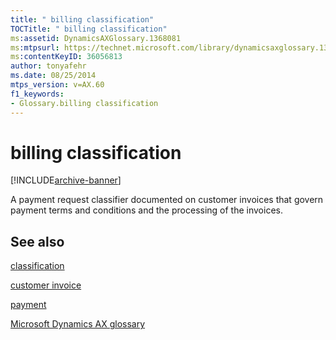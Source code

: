 ```yaml
---
title: " billing classification"
TOCTitle: " billing classification"
ms:assetid: DynamicsAXGlossary.1368081
ms:mtpsurl: https://technet.microsoft.com/library/dynamicsaxglossary.1368081(v=AX.60)
ms:contentKeyID: 36056813
author: tonyafehr
ms.date: 08/25/2014
mtps_version: v=AX.60
f1_keywords:
- Glossary.billing classification
---
```


# billing classification


[!INCLUDE[archive-banner](includes/archive-banner.md)]

A payment request classifier documented on customer invoices that govern payment terms and conditions and the processing of the invoices.

## See also

[classification](classification.md)

[customer invoice](customer-invoice.md)

[payment](payment.md)

[Microsoft Dynamics AX glossary](glossary/microsoft-dynamics-ax-glossary.md)

  


